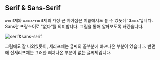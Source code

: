 ## Serif & Sans-Serif

serif체와 sans-serif체의 가장 큰 차이점은 이름에서도 볼 수 있듯이 'Sans'입니다. Sans란 프랑스어로 "없다"를 의미합니다. 그림을 통해 알아보도록 하겠습니다.

![serif&sans-serif](http://beyourowngraphicdesigner.co.uk/wp-content/uploads/2015/01/Serif-Sans-Serif-Fonts-diagram-01.png)

그림에도 잘 나와있듯이, 세리프체는 글씨의 끝부분에 빠져나온 부분이 있습니다. 반면에 산세리프체는 그러한 삐져나온 부분이 없는 글씨체입니다.



